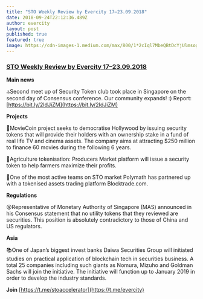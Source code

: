 ```yaml
---
title: "STO Weekly Review by Evercity 17–23.09.2018"
date: 2018-09-24T22:12:36.489Z
author: evercity
layout: post
published: true
featured: true
image: https://cdn-images-1.medium.com/max/800/1*2cIql7MbeQBtDcYjUlmsog.png
---
```


### [STO Weekly Review by Evercity 17–23.09.2018](https://medium.com/evercity-blog/sto-weekly-review-by-evercity-03-09-09-2018-d3d5740e403a?source=collection_detail----15f6543a3084-----2---------------------)


**Main news**

🔝Second meet up of Security Token club took place in Singapore on the second day of Consensus conference. Our community expands! :) Report: [https://bit.ly/2IdJiZM](https://bit.ly/2IdJiZM)

**Projects**

🎥MovieCoin project seeks to democratise Hollywood by issuing security tokens that will provide their holders with an ownership stake in a fund of real life TV and cinema assets. The company aims at attracting $250 million to finance 60 movies during the following 6 years.

🥗Agriculture tokenisation: Producers Market platform will issue a security token to help farmers maximize their profits.

🤝One of the most active teams on STO market Polymath has partnered up with a tokenised assets trading platform Blocktrade.com.

**Regulations**

😵Representative of Monetary Authority of Singapore (MAS) announced in his Consensus statement that no utility tokens that they reviewed are securities. This position is absolutely contradictory to those of China and US regulators.

**Asia**

📚One of Japan’s biggest invest banks Daiwa Securities Group will initiated studies on practical application of blockchain tech in securities business. A total 25 companies including such giants as Nomura, Mizuho and Goldman Sachs will join the initiative. The initiative will function up to January 2019 in order to develop the industry standards.

**Join** [https://t.me/stoaccelerator](https://t.me/evercity)
